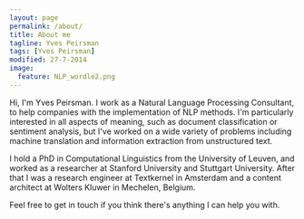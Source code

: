```yaml
---
layout: page
permalink: /about/
title: About me
tagline: Yves Peirsman
tags: [Yves Peirsman]
modified: 27-7-2014
image:
  feature: NLP_wordle2.png
---
```


<div itemscope itemtype="http://data-vocabulary.org/Person">
<p>Hi, I'm <span itemprop="name">Yves Peirsman</span>. 
I work as a <span itemprop="title">Natural Language Processing Consultant</span>, to help companies
with the implementation of NLP methods. I'm particularly interested in all aspects of meaning, 
such as document classification or sentiment analysis,
but I've worked on a wide variety of problems including machine translation and information 
extraction from unstructured text.</p>

<p>I hold a PhD in Computational Linguistics from the University of Leuven, 
and worked as a researcher at Stanford University and Stuttgart University. 
After that I was a research engineer at Textkernel in Amsterdam and a content architect at Wolters Kluwer in 
Mechelen, Belgium.</p>

<p>Feel free to get in touch if you think there's anything I can help you with. </p>
</div>

